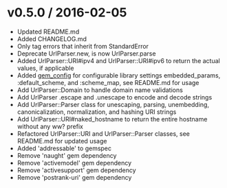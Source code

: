 v0.5.0 / 2016-02-05
======================

  * Updated README.md
  * Added CHANGELOG.md
  * Only tag errors that inherit from StandardError 
  * Deprecate UrlParser.new, is now UrlParser.parse 
  * Added UrlParser::URI#ipv4 and UrlParser::URI#ipv6 to return the actual values, if applicable 
  * Added [gem_config](https://github.com/krautcomputing/gem_config) for configurable library settings embedded_params, :default_scheme, and :scheme_map, see README.md for usage 
  * Add UrlParser::Domain to handle domain name validations
  * Add UrlParser .escape and .unescape to encode and decode strings
  * Add UrlParser::Parser class for unescaping, parsing, unembedding, canonicalization, normalization, and hashing URI strings
  * Add UrlParser::URI#naked_hostname to return the entire hostname without any ww? prefix
  * Refactored UrlParser::URI and UrlParser::Parser classes, see README.md for updated usage 
  * Added 'addressable' to gemspec
  * Remove 'naught' gem dependency 
  * Remove 'activemodel' gem dependency
  * Remove 'activesupport' gem dependency
  * Remove 'postrank-uri' gem dependency
